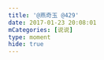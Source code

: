 ```yaml
---
title: '@燕奇玉 @429'
date: 2017-01-23 20:08:01
mCategories: [说说]
type: moment
hide: true
---
```


<div id="pics-20170123200801"></div>

<script src="/lib/moment/pics.js"></script>
<script>
var data = [
    {"link": "2017-01-23_000000.jpeg", "type": "shuoshuo"}
];
picsRender(data, "pics-20170123200801");
</script>
